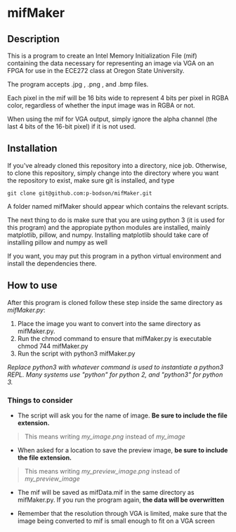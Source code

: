# mifMaker

## Description

This is a program to create an Intel Memory Initialization File (mif) containing the data necessary for representing an image via VGA on an FPGA for use in the ECE272 class at Oregon State University.

The program accepts .jpg , .png , and .bmp files.

Each pixel in the mif will be 16 bits wide to represent 4 bits per pixel in RGBA color, regardless of whether the input image was in RGBA or not.

When using the mif for VGA output, simply ignore the alpha channel (the last 4 bits of the 16-bit pixel) if it is not used.

## Installation

If you've already cloned this repository into a directory, nice job. Otherwise, to clone this repository, simply change into the directory where you want the repository to exist, make sure git is installed, and type

    git clone git@github.com:p-bodson/mifMaker.git 

A folder named mifMaker should appear which contains the relevant scripts.

The next thing to do is make sure that you are using python 3 (it is used for this program) and the appropiate python modules are installed, mainly matplotlib, pillow, and numpy.  Installing matplotlib should take care of installing pillow and numpy as well

If you want, you may put this program in a python virtual environment and install the dependencies there.

## How to use

After this program is cloned follow these step inside the same directory as *mifMaker.py*:

1. Place the image you want to convert into the same directory as mifMaker.py.
2. Run the chmod command to ensure that mifMaker.py is executable
         chmod 744 mifMaker.py
3. Run the script with 
         python3 mifMaker.py

*Replace python3 with whatever command is used to instantiate a python3 REPL.  Many systems use "python" for python 2, and "python3" for python 3.*

### Things to consider

- The script will ask you for the name of image. **Be sure to include the file extension.**

> This means writing *my_image.png* instead of *my_image*

- When asked for a location to save the preview image, **be sure to include the file extension.**

> This means writing *my_preview_image.png* instead of *my_preview_image*

- The mif will be saved as mifData.mif in the same directory as mifMaker.py.  If you run the program again, **the data will be overwritten** 

- Remember that the resolution through VGA is limited, make sure that the image being converted to mif is small enough to fit on a VGA screen
